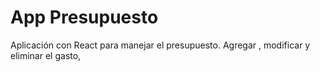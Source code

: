 # App Presupuesto

Aplicación con React para manejar el presupuesto. Agregar , modificar y eliminar el gasto, 